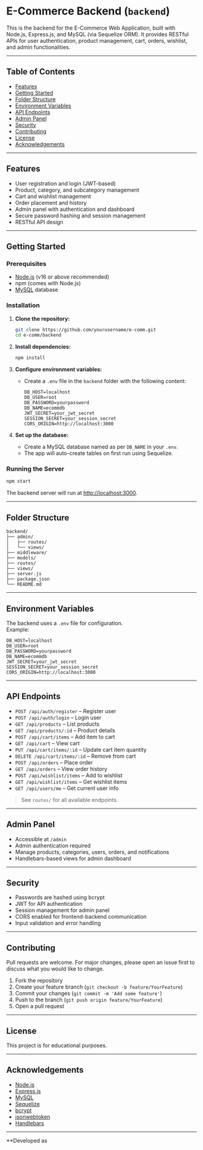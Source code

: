 # E-Commerce Backend (`backend`)

This is the backend for the E-Commerce Web Application, built with Node.js, Express.js, and MySQL (via Sequelize ORM). It provides RESTful APIs for user authentication, product management, cart, orders, wishlist, and admin functionalities.

---

## Table of Contents

- [Features](#features)
- [Getting Started](#getting-started)
- [Folder Structure](#folder-structure)
- [Environment Variables](#environment-variables)
- [API Endpoints](#api-endpoints)
- [Admin Panel](#admin-panel)
- [Security](#security)
- [Contributing](#contributing)
- [License](#license)
- [Acknowledgements](#acknowledgements)

---

## Features

- User registration and login (JWT-based)
- Product, category, and subcategory management
- Cart and wishlist management
- Order placement and history
- Admin panel with authentication and dashboard
- Secure password hashing and session management
- RESTful API design

---

## Getting Started

### Prerequisites

- [Node.js](https://nodejs.org/) (v16 or above recommended)
- npm (comes with Node.js)
- [MySQL](https://www.mysql.com/) database

### Installation

1. **Clone the repository:**
   ```bash
   git clone https://github.com/yourusername/e-comm.git
   cd e-comm/backend
   ```

2. **Install dependencies:**
   ```bash
   npm install
   ```

3. **Configure environment variables:**
   - Create a `.env` file in the `backend` folder with the following content:
     ```
     DB_HOST=localhost
     DB_USER=root
     DB_PASSWORD=yourpassword
     DB_NAME=ecommdb
     JWT_SECRET=your_jwt_secret
     SESSION_SECRET=your_session_secret
     CORS_ORIGIN=http://localhost:3000
     ```

4. **Set up the database:**
   - Create a MySQL database named as per `DB_NAME` in your `.env`.
   - The app will auto-create tables on first run using Sequelize.

### Running the Server

```bash
npm start
```
The backend server will run at [http://localhost:3000](http://localhost:3000).

---

## Folder Structure

```
backend/
├── admin/
│   ├── routes/
│   └── views/
├── middleware/
├── models/
├── routes/
├── views/
├── server.js
├── package.json
└── README.md
```

---

## Environment Variables

The backend uses a `.env` file for configuration.  
Example:
```
DB_HOST=localhost
DB_USER=root
DB_PASSWORD=yourpassword
DB_NAME=ecommdb
JWT_SECRET=your_jwt_secret
SESSION_SECRET=your_session_secret
CORS_ORIGIN=http://localhost:3000
```

---

## API Endpoints

- `POST /api/auth/register` – Register user
- `POST /api/auth/login` – Login user
- `GET /api/products` – List products
- `GET /api/products/:id` – Product details
- `POST /api/cart/items` – Add item to cart
- `GET /api/cart` – View cart
- `PUT /api/cart/items/:id` – Update cart item quantity
- `DELETE /api/cart/items/:id` – Remove from cart
- `POST /api/orders` – Place order
- `GET /api/orders` – View order history
- `POST /api/wishlist/items` – Add to wishlist
- `GET /api/wishlist/items` – Get wishlist items
- `GET /api/users/me` – Get current user info

> See `routes/` for all available endpoints.

---

## Admin Panel

- Accessible at `/admin`
- Admin authentication required
- Manage products, categories, users, orders, and notifications
- Handlebars-based views for admin dashboard

---

## Security

- Passwords are hashed using bcrypt
- JWT for API authentication
- Session management for admin panel
- CORS enabled for frontend-backend communication
- Input validation and error handling

---

## Contributing

Pull requests are welcome. For major changes, please open an issue first to discuss what you would like to change.

1. Fork the repository
2. Create your feature branch (`git checkout -b feature/YourFeature`)
3. Commit your changes (`git commit -m 'Add some feature'`)
4. Push to the branch (`git push origin feature/YourFeature`)
5. Open a pull request

---

## License

This project is for educational purposes.

---

## Acknowledgements

- [Node.js](https://nodejs.org/)
- [Express.js](https://expressjs.com/)
- [MySQL](https://www.mysql.com/)
- [Sequelize](https://sequelize.org/)
- [bcrypt](https://www.npmjs.com/package/bcrypt)
- [jsonwebtoken](https://www.npmjs.com/package/jsonwebtoken)
- [Handlebars](https://handlebarsjs.com/)

---

**Developed as